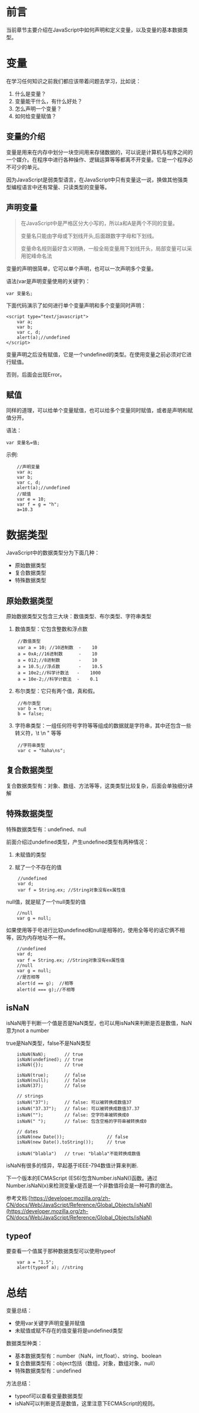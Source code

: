 # 前言

当前章节主要介绍在JavaScript中如何声明和定义变量，以及变量的基本数据类型。

# 变量

在学习任何知识之前我们都应该带着问题去学习，比如说：

1. 什么是变量？
2. 变量能干什么，有什么好处？
3. 怎么声明一个变量？
4. 如何给变量赋值？

## 变量的介绍

变量是用来在内存中划分一块空间用来存储数据的，可以说是计算机与程序之间的一个媒介。在程序中进行各种操作、逻辑运算等等都离不开变量。它是一个程序必不可少的单元。

因为JavaScript是弱类型语言，在JavaScript中只有变量这一说，换做其他强类型编程语言中还有常量、只读类型的变量等。

## 声明变量

> 在JavaScript中是严格区分大小写的，所以a和A是两个不同的变量。
> 
> 变量名只能由字母或下划线开头,后面跟数字字母和下划线。
> 
> 变量命名规则最好含义明确，一般全局变量用下划线开头，局部变量可以采用驼峰命名法

变量的声明很简单，它可以单个声明，也可以一次声明多个变量。

语法(var是声明变量使用的关键字)：

	var 变量名;


下面代码演示了如何进行单个变量声明和多个变量同时声明：

    <script type="text/javascript">
        var a;
        var b;
        var c, d;
        alert(a);//undefined
    </script>

变量声明之后没有赋值，它是一个undefined的类型。在使用变量之前必须对它进行赋值。

否则，后面会出现Error。

## 赋值

同样的道理，可以给单个变量赋值，也可以给多个变量同时赋值，或者是声明和赋值分开。

语法：

	var 变量名=值;

示例:

        //声明变量
        var a;
        var b;
        var c, d;
        alert(a);//undefined
        //赋值
        var e = 10;
        var f = g = "h";
        a=10.3

# 数据类型

JavaScript中的数据类型分为下面几种：

* 原始数据类型
* 复合数据类型
* 特殊数据类型

## 原始数据类型

原始数据类型又包含三大块：数值类型、布尔类型、字符串类型

1. 数值类型：它包含整数和浮点数

        //数值类型
        var a = 10; //10进制数  -    10
        a = 0xA;//16进制数      -    10
        a = 012;//8进制数       -    10
        a = 10.5;//浮点数       -    10.5
        a = 10e2;//科学计数法   -    1000
        a = 10e-2;//科学计数法  -    0.1

2. 布尔类型：它只有两个值，真和假。

        //布尔类型
        var b = true;
        b = false;
3. 字符串类型：一组任何符号字符等等组成的数据就是字符串，其中还包含一些转义符，\t  \n \" 等等

        //字符串类型
        var c = "haha\ns";

## 复合数据类型

复合数据类型有：对象、数组、方法等等，这类类型比较复杂，后面会单独细分讲解

## 特殊数据类型

特殊数据类型有：undefined、null

前面介绍过undefined类型，产生undefined类型有两种情况：

1. 未赋值的类型
2. 赋了一个不存在的值

        //undefined
        var d;
        var f = String.ex; //String对象没有ex属性值

null值，就是赋了一个null类型的值

        //null
        var g = null;

如果使用等于号进行比较undefined和null是相等的，使用全等号的话它俩不相等，因为内存地址不一样。

        //undefined
        var d;
        var f = String.ex; //String对象没有ex属性值
        //null
        var g = null;
        //是否相等
        alert(d == g);  //相等
        alert(d === g);//不相等

## isNaN

isNaN用于判断一个值是否是NaN类型，也可以用isNaN来判断是否是数值，NaN意为not a number

true是NaN类型，false不是NaN类型

        isNaN(NaN);       // true
        isNaN(undefined); // true
        isNaN({});        // true

        isNaN(true);      // false
        isNaN(null);      // false
        isNaN(37);        // false

        // strings
        isNaN("37");      // false: 可以被转换成数值37
        isNaN("37.37");   // false: 可以被转换成数值37.37
        isNaN("");        // false: 空字符串被转换成0
        isNaN(" ");       // false: 包含空格的字符串被转换成0

        // dates
        isNaN(new Date());                // false
        isNaN(new Date().toString());     // true

        isNaN("blabla")   // true: "blabla"不能转换成数值

isNaN有很多的怪异，早起基于IEEE-794数值计算来判断.

下一个版本的ECMAScript (ES6)包含Number.isNaN()函数。通过Number.isNaN(x)来检测变量x是否是一个非数值将会是一种可靠的做法。

参考文档:[https://developer.mozilla.org/zh-CN/docs/Web/JavaScript/Reference/Global_Objects/isNaN](https://developer.mozilla.org/zh-CN/docs/Web/JavaScript/Reference/Global_Objects/isNaN)

## typeof

要查看一个值属于那种数据类型可以使用typeof

        var a = "1.5";
        alert(typeof a); //string

# 总结

变量总结：

- 使用var关键字声明变量并赋值
- 未赋值或赋不存在的值变量将是undefined类型

数据类型种类：

- 基本数据类型有：number（NaN，int,float）、string、boolean
- 复合数据类型有：object包括（数组，对象，数组对象，null）
- 特殊数据类型有：undefined

方法总结：

- typeof可以查看变量数据类型
- isNaN可以判断是否是数值，这里注意下ECMAScript的规则。